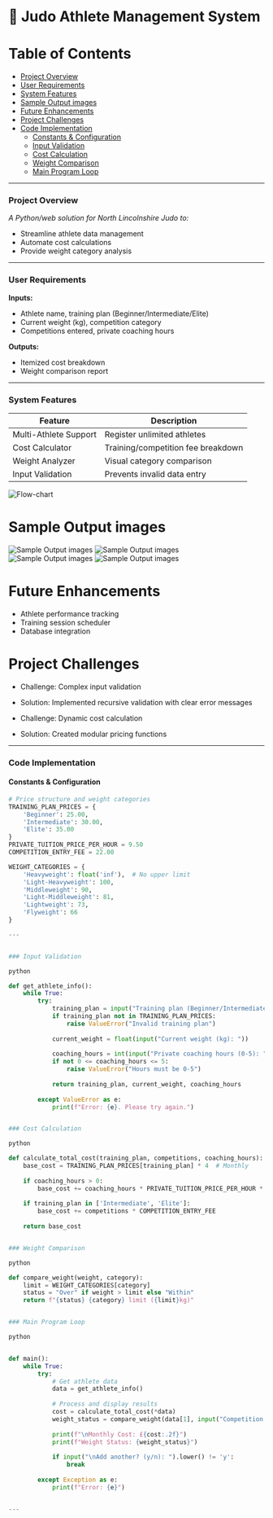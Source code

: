 # 🥋 Judo Athlete Management System 



# Table of Contents

- [Project Overview](#project-overview)  
- [User Requirements](#user-requirements)  
- [System Features](#system-features)
- [Sample Output images](#sample-output) 
- [Future Enhancements](#future-enhancements)  
- [Project Challenges](#project-challenges)
- [Code Implementation](#code-implementation)  
   - [Constants & Configuration](#constants--configuration)  
   - [Input Validation](#input-validation)  
   - [Cost Calculation](#cost-calculation)  
   - [Weight Comparison](#weight-comparison)  
   - [Main Program Loop](#main-program-loop)   

---

### Project Overview  
*A Python/web solution for North Lincolnshire Judo to:*  
- Streamline athlete data management  
- Automate cost calculations  
- Provide weight category analysis  

---

### User Requirements  
**Inputs:**  
- Athlete name, training plan (Beginner/Intermediate/Elite)  
- Current weight (kg), competition category  
- Competitions entered, private coaching hours  

**Outputs:** 
- Itemized cost breakdown  
- Weight comparison report  

---

### System Features  
| Feature | Description |  
|---------|-------------|  
| Multi-Athlete Support | Register unlimited athletes |  
| Cost Calculator | Training/competition fee breakdown |  
| Weight Analyzer | Visual category comparison |  
| Input Validation | Prevents invalid data entry |  

![Flow-chart](assets/images/Flowchartimages.jpg)


# Sample Output images
![Sample Output images](assets/images/welcomepage.png)
![Sample Output images](assets/images/inputpage.png)
![Sample Output images](assets/images/registermorecandidate.png)
![Sample Output images](assets/images/errorhandingpage.png)


# Future Enhancements
 - Athlete performance tracking
 - Training session scheduler
 - Database integration

# Project Challenges
 - Challenge: Complex input validation
 - Solution: Implemented recursive validation with clear error messages

 - Challenge: Dynamic cost calculation
  - Solution: Created modular pricing functions

---

### Code Implementation

#### Constants & Configuration
```python
# Price structure and weight categories
TRAINING_PLAN_PRICES = {
    'Beginner': 25.00,
    'Intermediate': 30.00,
    'Elite': 35.00
}
PRIVATE_TUITION_PRICE_PER_HOUR = 9.50
COMPETITION_ENTRY_FEE = 22.00

WEIGHT_CATEGORIES = {
    'Heavyweight': float('inf'),  # No upper limit
    'Light-Heavyweight': 100,
    'Middleweight': 90,
    'Light-Middleweight': 81,
    'Lightweight': 73,
    'Flyweight': 66
}

---


### Input Validation

python

def get_athlete_info():
    while True:
        try:
            training_plan = input("Training plan (Beginner/Intermediate/Elite): ")
            if training_plan not in TRAINING_PLAN_PRICES:
                raise ValueError("Invalid training plan")
            
            current_weight = float(input("Current weight (kg): "))
            
            coaching_hours = int(input("Private coaching hours (0-5): "))
            if not 0 <= coaching_hours <= 5:
                raise ValueError("Hours must be 0-5")
                
            return training_plan, current_weight, coaching_hours
            
        except ValueError as e:
            print(f"Error: {e}. Please try again.")


### Cost Calculation

python

def calculate_total_cost(training_plan, competitions, coaching_hours):
    base_cost = TRAINING_PLAN_PRICES[training_plan] * 4  # Monthly
    
    if coaching_hours > 0:
        base_cost += coaching_hours * PRIVATE_TUITION_PRICE_PER_HOUR * 4
        
    if training_plan in ['Intermediate', 'Elite']:
        base_cost += competitions * COMPETITION_ENTRY_FEE
        
    return base_cost


### Weight Comparison

python

def compare_weight(weight, category):
    limit = WEIGHT_CATEGORIES[category]
    status = "Over" if weight > limit else "Within"
    return f"{status} {category} limit ({limit}kg)"


### Main Program Loop

python


def main():
    while True:
        try:
            # Get athlete data
            data = get_athlete_info()
            
            # Process and display results
            cost = calculate_total_cost(*data)
            weight_status = compare_weight(data[1], input("Competition category: "))
            
            print(f"\nMonthly Cost: £{cost:.2f}")
            print(f"Weight Status: {weight_status}")
            
            if input("\nAdd another? (y/n): ").lower() != 'y':
                break
                
        except Exception as e:
            print(f"Error: {e}")


---




